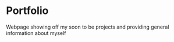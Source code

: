 # Portfolio
Webpage showing off my soon to be projects and providing general information about myself
